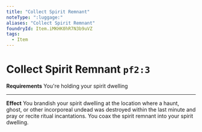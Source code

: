 ```yaml
---
title: "Collect Spirit Remnant"
noteType: ":luggage:"
aliases: "Collect Spirit Remnant"
foundryId: Item.iMKHK0hR7N3b9uVZ
tags:
  - Item
---
```


# Collect Spirit Remnant `pf2:3`

**Requirements** You're holding your spirit dwelling

* * *

**Effect** You brandish your spirit dwelling at the location where a haunt, ghost, or other incorporeal undead was destroyed within the last minute and pray or recite ritual incantations. You coax the spirit remnant into your spirit dwelling.
